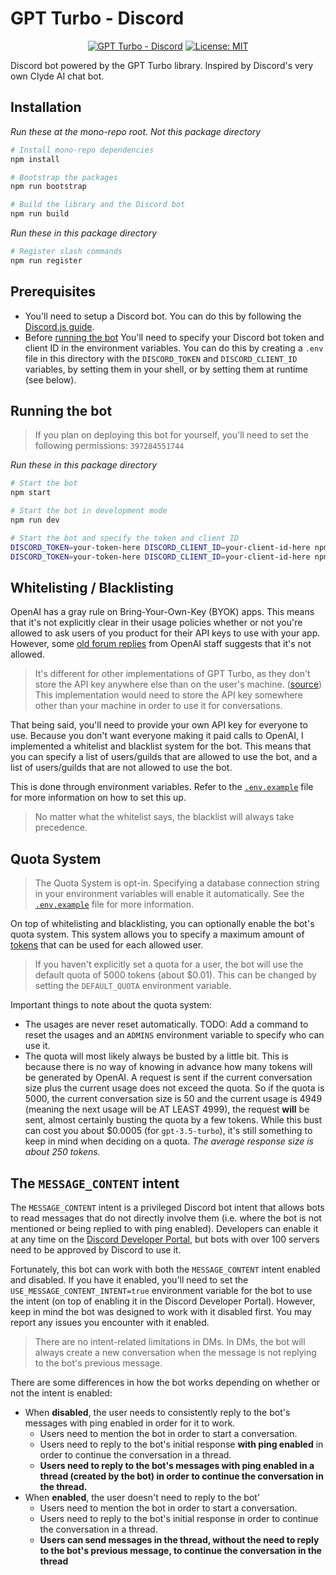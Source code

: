 # GPT Turbo - Discord

<div align="center">

  [![GPT Turbo - Discord](https://img.shields.io/github/package-json/v/maxijonson/gpt-turbo?color=brightgreen&filename=packages%2Fdiscord%2Fpackage.json&label=gpt-turbo-discord&logo=discord)](https://github.com/maxijonson/gpt-turbo/tree/develop/packages/discord)
  [![License: MIT](https://img.shields.io/badge/License-MIT-yellow.svg)](https://opensource.org/licenses/MIT)
</div>

Discord bot powered by the GPT Turbo library. Inspired by Discord's very own Clyde AI chat bot.

## Installation

*Run these at the mono-repo root. Not this package directory*

```bash
# Install mono-repo dependencies
npm install

# Bootstrap the packages
npm run bootstrap

# Build the library and the Discord bot
npm run build
```

*Run these in this package directory*

```bash
# Register slash commands
npm run register
```

## Prerequisites

- You'll need to setup a Discord bot. You can do this by following the [Discord.js guide](https://discordjs.guide/preparations/setting-up-a-bot-application.html#creating-your-bot).
- Before [running the bot](#running-the-bot)  You'll need to specify your Discord bot token and client ID in the environment variables. You can do this by creating a `.env` file in this directory with the `DISCORD_TOKEN` and `DISCORD_CLIENT_ID` variables, by setting them in your shell, or by setting them at runtime (see below).

## Running the bot

> If you plan on deploying this bot for yourself, you'll need to set the following permissions: `397284551744`

*Run these in this package directory*

```bash
# Start the bot
npm start

# Start the bot in development mode
npm run dev

# Start the bot and specify the token and client ID
DISCORD_TOKEN=your-token-here DISCORD_CLIENT_ID=your-client-id-here npm start
DISCORD_TOKEN=your-token-here DISCORD_CLIENT_ID=your-client-id-here npm run dev
```

## Whitelisting / Blacklisting

OpenAI has a gray rule on Bring-Your-Own-Key (BYOK) apps. This means that it's not explicitly clear in their usage policies whether or not you're allowed to ask users of you product for their API keys to use with your app. However, some [old forum replies](https://community.openai.com/t/openais-bring-your-own-key-policy/14538/2) from OpenAI staff suggests that it's not allowed. 

> It's different for other implementations of GPT Turbo, as they don't store the API key anywhere else than on the user's machine. ([source](https://community.openai.com/t/openais-bring-your-own-key-policy/14538/4)) This implementation would need to store the API key somewhere other than your machine in order to use it for conversations.

That being said, you'll need to provide your own API key for everyone to use. Because you don't want everyone making it paid calls to OpenAI, I implemented a whitelist and blacklist system for the bot. This means that you can specify a list of users/guilds that are allowed to use the bot, and a list of users/guilds that are not allowed to use the bot. 

This is done through environment variables. Refer to the [`.env.example`](./.env.example) file for more information on how to set this up.

> No matter what the whitelist says, the blacklist will always take precedence.

## Quota System

> The Quota System is opt-in. Specifying a database connection string in your environment variables will enable it automatically. See the [`.env.example`](./.env.example) file for more information.

On top of whitelisting and blacklisting, you can optionally enable the bot's quota system. This system allows you to specify a maximum amount of [tokens](https://openai.com/pricing) that can be used for each allowed user. 

> If you haven't explicitly set a quota for a user, the bot will use the default quota of 5000 tokens (about $0.01). This can be changed by setting the `DEFAULT_QUOTA` environment variable.

Important things to note about the quota system:

- The usages are never reset automatically. TODO: Add a command to reset the usages and an `ADMINS` environment variable to specify who can use it.
- The quota will most likely always be busted by a little bit. This is because there is no way of knowing in advance how many tokens will be generated by OpenAI. A request is sent if the current conversation size plus the current usage does not exceed the quota. So if the quota is 5000, the current conversation size is 50 and the current usage is 4949 (meaning the next usage will be AT LEAST 4999), the request **will** be sent, almost certainly busting the quota by a few tokens. While this bust can cost you about $0.0005 (for `gpt-3.5-turbo`), it's still something to keep in mind when deciding on a quota. *The average response size is about 250 tokens.*

## The `MESSAGE_CONTENT` intent

The `MESSAGE_CONTENT` intent is a privileged Discord bot intent that allows bots to read messages that do not directly involve them (i.e. where the bot is not mentioned or being replied to with ping enabled). Developers can enable it at any time on the [Discord Developer Portal](https://discord.com/developers/applications), but bots with over 100 servers need to be approved by Discord to use it.

Fortunately, this bot can work with both the `MESSAGE_CONTENT` intent enabled and disabled. If you have it enabled, you'll need to set the `USE_MESSAGE_CONTENT_INTENT=true` environment variable for the bot to use the intent (on top of enabling it in the Discord Developer Portal). However, keep in mind the bot was designed to work with it disabled first. You may report any issues you encounter with it enabled.

> There are no intent-related limitations in DMs. In DMs, the bot will always create a new conversation when the message is not replying to the bot's previous message.

There are some differences in how the bot works depending on whether or not the intent is enabled:
- When **disabled**, the user needs to consistently reply to the bot's messages with ping enabled in order for it to work.
  - Users need to mention the bot in order to start a conversation.
  - Users need to reply to the bot's initial response **with ping enabled** in order to continue the conversation in a thread.
  - **Users need to reply to the bot's messages with ping enabled in a thread (created by the bot) in order to continue the conversation in the thread.**
- When **enabled**, the user doesn't need to reply to the bot'
  - Users need to mention the bot in order to start a conversation.
  - Users need to reply to the bot's initial response in order to continue the conversation in a thread.
  - **Users can send messages in the thread, without the need to reply to the bot's previous message, to continue the conversation in the thread**
